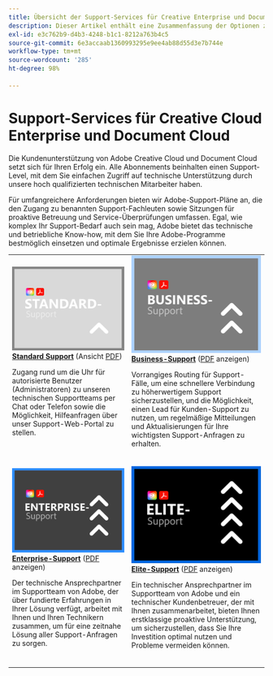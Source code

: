 ```yaml
---
title: Übersicht der Support-Services für Creative Enterprise und Document Cloud
description: Dieser Artikel enthält eine Zusammenfassung der Optionen zum Kunden-Support für Adobe Creative Cloud und Document Cloud. Zu diesen Optionen gehören Standard, Business, Enterprise und Elite.
exl-id: e3c762b9-d4b3-4248-b1c1-8212a763b4c5
source-git-commit: 6e3accaab1360993295e9ee4ab88d55d3e7b744e
workflow-type: tm+mt
source-wordcount: '285'
ht-degree: 98%

---
```


# Support-Services für Creative Cloud Enterprise und Document Cloud

Die Kundenunterstützung von Adobe Creative Cloud und Document Cloud setzt sich für Ihren Erfolg ein. Alle Abonnements beinhalten einen Support-Level, mit dem Sie einfachen Zugriff auf technische Unterstützung durch unsere hoch qualifizierten technischen Mitarbeiter haben.

Für umfangreichere Anforderungen bieten wir Adobe-Support-Pläne an, die den Zugang zu benannten Support-Fachleuten sowie Sitzungen für proaktive Betreuung und Service-Überprüfungen umfassen. Egal, wie komplex Ihr Support-Bedarf auch sein mag, Adobe bietet das technische und betriebliche Know-how, mit dem Sie Ihre Adobe-Programme bestmöglich einsetzen und optimale Ergebnisse erzielen können.

<table style="table-layout:fixed">
<tr>
  <td>
    <a href="dme-standard.md">
    <img alt="Standard" src="assets/STANDARDSupportThumbnailCC.png"/>
    </a>
    <div>
    <a href="dme-standard.md"><strong>Standard Support</strong></a> (Ansicht <a href="assets/DMeStandardSupportDatasheet_2022.pdf" target="_blank">PDF</a>)
    </div>
    <p>Zugang rund um die Uhr für autorisierte Benutzer (Administratoren) zu unseren technischen Supportteams per Chat oder Telefon sowie die Möglichkeit, Hilfeanfragen über unser Support-Web-Portal zu stellen. </p>
    <br>
  </td>
  <td>
    <a href="dme-business.md">
      <img alt="Business" src="assets/BusinessSupportThumbnailCC.png">
    </a>
    <div>
    <a href="dme-business.md"><strong>Business-Support</strong></a> (<a href="assets/DMeBusinessSupportDatasheet_2022.pdf" target="_blank">PDF</a> anzeigen)
    </div>
    <p>Vorrangiges Routing für Support-Fälle, um eine schnellere Verbindung zu höherwertigem Support sicherzustellen, und die Möglichkeit, einen Lead für Kunden-Support zu nutzen, um regelmäßige Mitteilungen und Aktualisierungen für Ihre wichtigsten Support-Anfragen zu erhalten.</p>
    <br>
  </td>
</tr>
<tr>
  <td>
    <a href="dme-enterprise.md">
    <img alt="Enterprise" src="assets/EnterpriseSupportThumbnailxx.png"/>
    </a>
    <div>
    <a href="dme-enterprise.md"><strong>Enterprise-Support</strong></a> (<a href="assets/DMeEnterpriseSupportDatasheet_2022.pdf" target="_blank">PDF</a> anzeigen)
    </div>
    <p>Der technische Ansprechpartner im Supportteam von Adobe, der über fundierte Erfahrungen in Ihrer Lösung verfügt, arbeitet mit Ihnen und Ihren Technikern zusammen, um für eine zeitnahe Lösung aller Support-Anfragen zu sorgen.</p>
    <br>
  </td>
  <td>
    <a href="dme-elite.md">
      <img alt="Elite" src="assets/EliteSupportThumbnailcc.png">
    </a>
    <div>
    <a href="dme-elite.md"><strong>Elite-Support</strong></a> (<a href="assets/DMeEliteSupportDatasheet_2022.pdf" target="_blank">PDF</a> anzeigen)
    </div>
    <p>Ein technischer Ansprechpartner im Supportteam von Adobe und ein technischer Kundenbetreuer, der mit Ihnen zusammenarbeitet, bieten Ihnen erstklassige proaktive Unterstützung, um sicherzustellen, dass Sie Ihre Investition optimal nutzen und Probleme vermeiden können.</p>
    <br>
  </td>
</tr>
</table>

